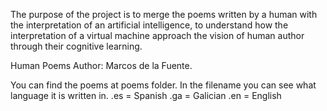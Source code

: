 The purpose of the project is to merge the poems written by a human with the interpretation of an artificial intelligence, to understand how the interpretation of a virtual machine approach the vision of human author through their cognitive learning.

Human Poems Author: Marcos de la Fuente.





You can find the poems at poems folder. 
In the filename you can see what language it is written in.
.es = Spanish
.ga = Galician
.en = English